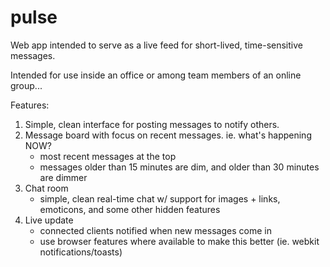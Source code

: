 pulse
=====

Web app intended to serve as a live feed for short-lived, time-sensitive messages.

Intended for use inside an office or among team members of an online group...


Features:

1. Simple, clean interface for posting messages to notify others.
2. Message board with focus on recent messages. ie. what's happening NOW?
    - most recent messages at the top
    - messages older than 15 minutes are dim, and older than 30 minutes are dimmer
3. Chat room
    - simple, clean real-time chat w/ support for images + links, emoticons, and some other hidden features
4. Live update 
    - connected clients notified when new messages come in
    - use browser features where available to make this better (ie. webkit notifications/toasts)
